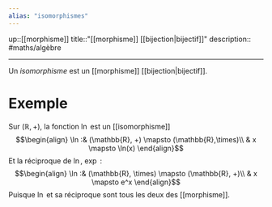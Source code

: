 ```yaml
---
alias: "isomorphismes"
---
```

up::[[morphisme]]
title::"[[morphisme]] [[bijection|bijectif]]"
description::
#maths/algèbre 

----
Un _isomorphisme_ est un [[morphisme]] [[bijection|bijectif]].

# Exemple
Sur $(\mathbb{R},+)$, la fonction $\ln$ est un [[isomorphisme]]
$$\begin{align}
\ln :& (\mathbb{R}, +) \mapsto (\mathbb{R},\times)\\
     & x \mapsto \ln(x)
\end{align}$$
Et la réciproque de $\ln$, $\exp$ :
$$\begin{align}
\ln :& (\mathbb{R}, \times) \mapsto (\mathbb{R}, +)\\
     & x \mapsto e^x
\end{align}$$
Puisque $\ln$ et sa réciproque sont tous les deux des [[morphisme]].

